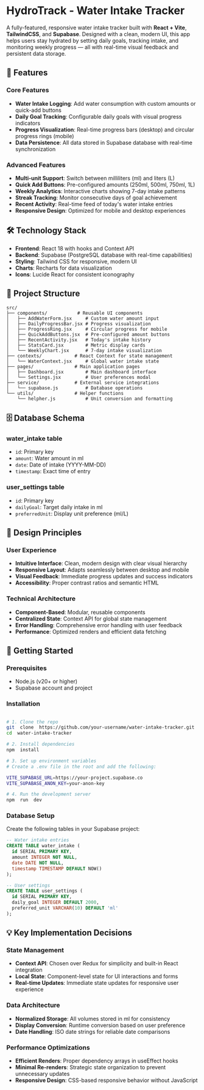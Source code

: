 # HydroTrack - Water Intake Tracker

A fully-featured, responsive water intake tracker built with **React + Vite**, **TailwindCSS**, and **Supabase**. Designed with a clean, modern UI, this app helps users stay hydrated by setting daily goals, tracking intake, and monitoring weekly progress — all with real-time visual feedback and persistent data storage.

## 🚀 Features

### Core Features

- **Water Intake Logging**: Add water consumption with custom amounts or quick-add buttons
- **Daily Goal Tracking**: Configurable daily goals with visual progress indicators
- **Progress Visualization**: Real-time progress bars (desktop) and circular progress rings (mobile)
- **Data Persistence**: All data stored in Supabase database with real-time synchronization

### Advanced Features

- **Multi-unit Support**: Switch between milliliters (ml) and liters (L)
- **Quick Add Buttons**: Pre-configured amounts (250ml, 500ml, 750ml, 1L)
- **Weekly Analytics**: Interactive charts showing 7-day intake patterns
- **Streak Tracking**: Monitor consecutive days of goal achievement
- **Recent Activity**: Real-time feed of today's water intake entries
- **Responsive Design**: Optimized for mobile and desktop experiences

## 🛠️ Technology Stack

- **Frontend**: React 18 with hooks and Context API
- **Backend**: Supabase (PostgreSQL database with real-time capabilities)
- **Styling**: Tailwind CSS for responsive, modern UI
- **Charts**: Recharts for data visualization
- **Icons**: Lucide React for consistent iconography

## 📁 Project Structure

```
src/
├── components/           # Reusable UI components
│   ├── AddWaterForm.jsx     # Custom water amount input
│   ├── DailyProgressBar.jsx # Progress visualization
│   ├── ProgressRing.jsx     # Circular progress for mobile
│   ├── QuickAddButtons.jsx  # Pre-configured amount buttons
│   ├── RecentActivity.jsx   # Today's intake history
│   ├── StatsCard.jsx        # Metric display cards
│   └── WeeklyChart.jsx      # 7-day intake visualization
├── contexts/            # React Context for state management
│   └── WaterContext.jsx     # Global water intake state
├── pages/               # Main application pages
│   ├── Dashboard.jsx        # Main dashboard interface
│   └── Settings.jsx         # User preferences modal
├── service/             # External service integrations
│   └── supabase.js          # Database operations
└── utils/               # Helper functions
    └── helpher.js           # Unit conversion and formatting

```

## 🗄️ Database Schema

### water_intake table

- `id`: Primary key
- `amount`: Water amount in ml
- `date`: Date of intake (YYYY-MM-DD)
- `timestamp`: Exact time of entry

### user_settings table

- `id`: Primary key
- `dailyGoal`: Target daily intake in ml
- `preferredUnit`: Display unit preference (ml/L)

## 🎨 Design Principles

### User Experience

- **Intuitive Interface**: Clean, modern design with clear visual hierarchy
- **Responsive Layout**: Adapts seamlessly between desktop and mobile
- **Visual Feedback**: Immediate progress updates and success indicators
- **Accessibility**: Proper contrast ratios and semantic HTML

### Technical Architecture

- **Component-Based**: Modular, reusable components
- **Centralized State**: Context API for global state management
- **Error Handling**: Comprehensive error handling with user feedback
- **Performance**: Optimized renders and efficient data fetching

## 🚀 Getting Started

### Prerequisites

- Node.js (v20+ or higher)
- Supabase account and project

### Installation

```bash

# 1. Clone the repo
git  clone  https://github.com/your-username/water-intake-tracker.git
cd  water-intake-tracker

# 2. Install dependencies
npm  install

# 3. Set up environment variables
# Create a .env file in the root and add the following:

VITE_SUPABASE_URL=https://your-project.supabase.co
VITE_SUPABASE_ANON_KEY=your-anon-key

# 4. Run the development server
npm  run  dev
```

### Database Setup

Create the following tables in your Supabase project:

```sql
-- Water intake entries
CREATE TABLE water_intake (
  id SERIAL PRIMARY KEY,
  amount INTEGER NOT NULL,
  date DATE NOT NULL,
  timestamp TIMESTAMP DEFAULT NOW()
);

-- User settings
CREATE TABLE user_settings (
  id SERIAL PRIMARY KEY,
  daily_goal INTEGER DEFAULT 2000,
  preferred_unit VARCHAR(10) DEFAULT 'ml'
);

```

## 💡 Key Implementation Decisions

### State Management

- **Context API**: Chosen over Redux for simplicity and built-in React integration
- **Local State**: Component-level state for UI interactions and forms
- **Real-time Updates**: Immediate state updates for responsive user experience

### Data Architecture

- **Normalized Storage**: All volumes stored in ml for consistency
- **Display Conversion**: Runtime conversion based on user preference
- **Date Handling**: ISO date strings for reliable date comparisons

### Performance Optimizations

- **Efficient Renders**: Proper dependency arrays in useEffect hooks
- **Minimal Re-renders**: Strategic state organization to prevent unnecessary updates
- **Responsive Design**: CSS-based responsive behavior without JavaScript
